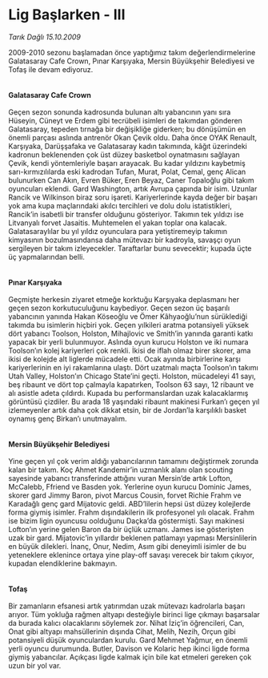 # Lig Başlarken - III

*Tarık Dağlı 15.10.2009*

<div class="taraf_structure_2col_1zq">
<div class="margen_n">



 <p>2009-2010 sezonu başlamadan önce yaptığımız takım değerlendirmelerine Galatasaray Cafe Crown, Pınar Karşıyaka, Mersin Büyükşehir Belediyesi ve Tofaş ile devam ediyoruz.<b> <br/><br/><br/>Galatasaray Cafe Crown</b> <br/><br/>Geçen sezon sonunda kadrosunda bulunan altı yabancının yanı sıra Hüseyin, Cüneyt ve Erdem gibi tecrübeli isimleri de takımdan gönderen Galatasaray, tepeden tırnağa bir değişikliğe giderken; bu dönüşümün en önemli parçası aslında antrenör Okan Çevik oldu. Daha önce OYAK Renault, Karşıyaka, Darüşşafaka ve Galatasaray kadın takımında, kâğıt üzerindeki kadronun beklenenden çok üst düzey basketbol oynatmasını sağlayan Çevik, kendi yöntemleriyle başarı arayacak. Bu kadar yıldızını kaybetmiş sarı-kırmızılılarda eski kadrodan Tufan, Murat, Polat, Cemal, genç Alican bulunurken Can Akın, Evren Büker, Eren Beyaz, Caner Topaloğlu gibi takım oyuncuları eklendi. Gard Washington, artık Avrupa çapında bir isim. Uzunlar Rancik ve Wilkinson biraz soru işareti. Kariyerlerinde kayda değer bir başarı yok ama kupa maçlarındaki akılcı tercihleri ve dolu dolu istatistikleri, Rancik’in isabetli bir transfer olduğunu gösteriyor. Takımın tek yıldızı ise Litvanyalı forvet Jasaitis. Muhtemelen el yakan toplar ona kalacak. Galatasaraylılar bu yıl yıldız oyunculara para yetiştiremeyip takımın kimyasının bozulmasındansa daha mütevazı bir kadroyla, savaşçı oyun sergileyen bir takım izleyecekler. Taraftarlar bunu sevecektir; kupada üçte üç yapmalarından belli.<b> <br/><br/><br/>Pınar Karşıyaka</b> <br/><br/>Geçmişte herkesin ziyaret etmeğe korktuğu Karşıyaka deplasmanı her geçen sezon korkutuculuğunu kaybediyor. Geçen sezon üç başarılı yabancının yanında Hakan Köseoğlu ve Ömer Kâhyaoğlu’nun sürüklediği takımda bu isimlerin hiçbiri yok. Geçen yılkileri aratma potansiyeli yüksek dört yabancı Toolson, Holston, Mihajlovic ve Smith’in yanında garanti katkı yapacak bir yerli bulunmuyor. Aslında oyun kurucu Holston ve iki numara Toolson’ın kolej kariyerleri çok renkli. İkisi de iflah olmaz birer skorer, ama ikisi de kolejde alt liglerde mücadele etti. Ocak ayında birbirlerine karşı kariyerlerinin en iyi rakamlarına ulaştı. Dört uzatmalı maçta Toolson’ın takımı Utah Valley, Holston’ın Chicago State’ini geçti. Holston, mücadeleyi 41 sayı, beş ribaunt ve dört top çalmayla kapatırken, Toolson 63 sayı, 12 ribaunt ve alı asistle adeta çıldırdı. Kupada bu performanslardan uzak kalacaklarmış görüntüsü çizdiler. Bu arada 18 yaşındaki ribaunt makinesi Furkan’ı geçen yıl izlemeyenler artık daha çok dikkat etsin, bir de Jordan’la karşılıklı basket oynamış genç Birkan’ı unutmayalım.<b> <br/><br/><br/>Mersin Büyükşehir Belediyesi</b> <br/><br/>Yine geçen yıl çok verim aldığı yabancılarının tamamını değiştirmek zorunda kalan bir takım. Koç Ahmet Kandemir’in uzmanlık alanı olan scouting sayesinde yabancı transferinde attığını vuran Mersin’de artık Lofton, McCalebb, Ffriend ve Basden yok. Yerlerine oyun kurucu Dominic James, skorer gard Jimmy Baron, pivot Marcus Cousin, forvet Richie Frahm ve Karadağlı genç gard Mijatovic geldi. ABD’lilerin hepsi üst düzey kolejlerde forma giymiş isimler. Frahm dışındakilerin ilk profesyonel yılı olacak. Frahm ise bizim ligin oyuncusu oolduğunu Daçka’da göstermişti. Sayı makinesi Lofton’ın yerine gelen Baron da bir üçlük uzmanı. James ise gösterişten uzak bir gard. Mijatovic’in yıllardır beklenen patlamayı yapması Mersinlilerin en büyük dilekleri. İnanç, Onur, Nedim, Asım gibi deneyimli isimler de bu yeteneklere eklenince ortaya yine play-off savaşı verecek bir takım çıkıyor, kupadan elendiklerine bakmayın.<b> <br/><br/><br/>Tofaş</b> <br/><br/>Bir zamanların efsanesi artık yatırımdan uzak mütevazı kadrolarla başarı arıyor. Tüm yokluğa rağmen altyapı desteğiyle birinci lige çıkmayı başarsalar da burada kalıcı olacaklarını söylemek zor. Nihat İziç’in öğrencileri, Can, Onat gibi altyapı mahsüllerinin dışında Cihat, Melih, Nezih, Orçun gibi potansiyeli düşük oyunculardan kurulu. Gard Mehmet Yağmur, en önemli yerli oyuncu durumunda. Butler, Davison ve Kolaric hep ikinci ligde forma giymiş yabancılar. Açıkçası ligde kalmak için bile kat etmeleri gereken çok uzun bir yol var.</p>
<br/>
<br/>
<br/>



<br/>


<div id="taraf_not">
</div>

</div>


</div>
